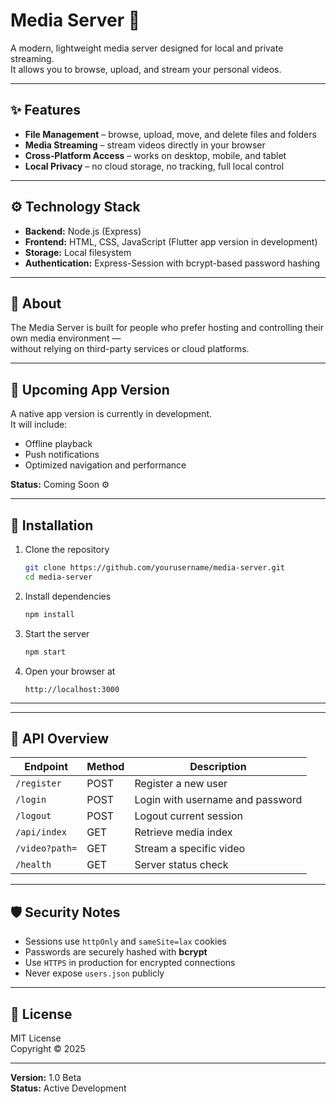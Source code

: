 # Media Server 💠

A modern, lightweight media server designed for local and private streaming.  
It allows you to browse, upload, and stream your personal videos.

---

## ✨ Features

- **File Management** – browse, upload, move, and delete files and folders  
- **Media Streaming** – stream videos directly in your browser  
- **Cross-Platform Access** – works on desktop, mobile, and tablet  
- **Local Privacy** – no cloud storage, no tracking, full local control  

---

## ⚙️ Technology Stack
- **Backend:** Node.js (Express)  
- **Frontend:** HTML, CSS, JavaScript (Flutter app version in development)  
- **Storage:** Local filesystem  
- **Authentication:** Express-Session with bcrypt-based password hashing  

---

## 🧠 About
The Media Server is built for people who prefer hosting and controlling their own media environment —  
without relying on third-party services or cloud platforms.

---

## 🚀 Upcoming App Version
A native app version is currently in development.  
It will include:
- Offline playback  
- Push notifications  
- Optimized navigation and performance  

**Status:** Coming Soon ⚙️

---

## 🔧 Installation
1. Clone the repository  
   ```bash
   git clone https://github.com/yourusername/media-server.git
   cd media-server
   ```
2. Install dependencies  
   ```bash
   npm install
   ```
  
3. Start the server  
   ```bash
   npm start
   ```
4. Open your browser at  
   ```
   http://localhost:3000
   ```

---


---

## 🧱 API Overview
| Endpoint | Method | Description |
|-----------|--------|-------------|
| `/register` | POST | Register a new user |
| `/login` | POST | Login with username and password |
| `/logout` | POST | Logout current session |
| `/api/index` | GET | Retrieve media index |
| `/video?path=` | GET | Stream a specific video |
| `/health` | GET | Server status check |

---

## 🛡️ Security Notes
- Sessions use `httpOnly` and `sameSite=lax` cookies  
- Passwords are securely hashed with **bcrypt**  
- Use `HTTPS` in production for encrypted connections  
- Never expose `users.json` publicly  

---

## 📜 License
MIT License  
Copyright © 2025

---

**Version:** 1.0 Beta  
**Status:** Active Development
